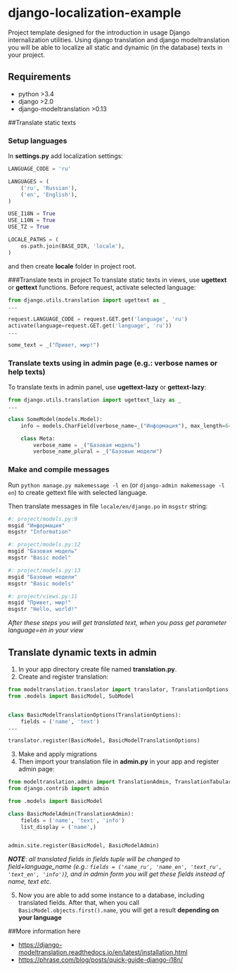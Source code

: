 # django-localization-example

Project template designed for the introduction in usage Django internalization utilities. Using django translation 
and django modeltranslation you will be able to localize all static and dynamic (in the database) texts in your project.

## Requirements

- python >3.4
- django >2.0
- django-modeltranslation >0.13

##Translate static texts
### Setup languages
In **settings.py** add localization settings:
```python
LANGUAGE_CODE = 'ru'

LANGUAGES = (
    ('ru', 'Russian'),
    ('en', 'English'),
)

USE_I18N = True
USE_L10N = True
USE_TZ = True

LOCALE_PATHS = (
    os.path.join(BASE_DIR, 'locale'),
)
```
and then create **locale** folder in project root.

###Translate texts in project
To translate static texts in views, use **ugettext** or **gettext** functions. Before request, activate 
selected language:
```python
from django.utils.translation import ugettext as _
...

request.LANGUAGE_CODE = request.GET.get('language', 'ru')
activate(language=request.GET.get('language', 'ru'))
...

some_text = _("Привет, мир!")
```
### Translate texts using in admin page (e.g.: verbose names or help texts)
To translate texts in admin panel, use **ugettext-lazy** or **gettext-lazy**:
```python
from django.utils.translation import ugettext_lazy as _
...

class SomeModel(models.Model):
    info = models.CharField(verbose_name=_("Информация"), max_length=64)

    class Meta:
        verbose_name = _("Базовая модель")
        verbose_name_plural = _("Базовые модели")
```

### Make and compile messages
Run `python manage.py makemessage -l en` (or `django-admin makemessage -l en`) to create gettext file with selected
language.

Then translate messages in file `locale/en/django.po` in `msgstr` string:
```python
#: project/models.py:9
msgid "Информация"
msgstr "Information"

#: project/models.py:12
msgid "Базовая модель"
msgstr "Basic model"

#: project/models.py:13
msgid "Базовые модели"
msgstr "Basic models"

#: project/views.py:11
msgid "Привет, мир!"
msgstr "Hello, world!"
```

_After these steps you will get translated text, when you pass get parameter language=en in your view_

## Translate dynamic texts in admin
1. In your app directory create file named **translation.py**.
2. Create and register translation:
```python
from modeltranslation.translator import translator, TranslationOptions
from .models import BasicModel, SubModel


class BasicModelTranslationOptions(TranslationOptions):
    fields = ('name', 'text')
...

translator.register(BasicModel, BasicModelTranslationOptions)
```
3. Make and apply migrations
4. Then import your translation file in **admin.py** in your app and
register admin page:
```python
from modeltranslation.admin import TranslationAdmin, TranslationTabularInline
from django.contrib import admin

from .models import BasicModel

class BasicModelAdmin(TranslationAdmin):
    fields = ('name', 'text', 'info')
    list_display = ('name',)


admin.site.register(BasicModel, BasicModelAdmin)
```

_**NOTE**_: _all translated fields in fields tuple will be changed to field+language_name 
(e.g.: `fields = ('name_ru', 'name_en', 'text_ru', 'text_en', 'info')`), and in admin form you will get
these fields instead of name, text etc_.

5. Now you are able to add some instance to a database, including translated fields. After that, when you call
`BasicModel.objects.first().name`, you will get a result **depending on your language**
   
##More information here

- https://django-modeltranslation.readthedocs.io/en/latest/installation.html
- https://phrase.com/blog/posts/quick-guide-django-i18n/
